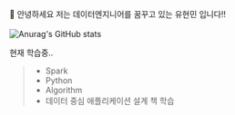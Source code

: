 👋 안녕하세요
저는 데이터엔지니어를 꿈꾸고 있는 유현민 입니다!!
<br><br>
![Anurag's GitHub stats](https://github-readme-stats.vercel.app/api?username=y7y1h13&show_icons=true&theme=dark)

현재 학습중..
> - Spark
>- Python
>- Algorithm
>- 데이터 중심 애플리케이션 설계 책 학습
